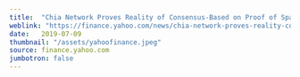 ```yaml
---
title:  "Chia Network Proves Reality of Consensus-Based on Proof of Space; Announces Proof of Space Competition with $100k in Total Prize Money"
weblink: "https://finance.yahoo.com/news/chia-network-proves-reality-consensus-130000954.html"
date:   2019-07-09
thumbnail: "/assets/yahoofinance.jpeg"
source: finance.yahoo.com
jumbotron: false
---
```

